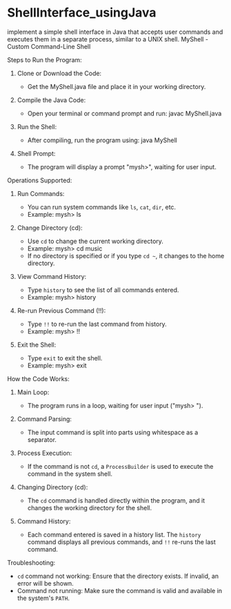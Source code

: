 # ShellInterface_usingJava
implement a simple shell interface in Java that accepts user commands and executes them in a separate process, similar to a UNIX shell.
MyShell - Custom Command-Line Shell

Steps to Run the Program:

1. Clone or Download the Code:
   - Get the MyShell.java file and place it in your working directory.

2. Compile the Java Code:
   - Open your terminal or command prompt and run:
     javac MyShell.java

3. Run the Shell:
   - After compiling, run the program using:
     java MyShell

4. Shell Prompt:
   - The program will display a prompt "mysh>", waiting for user input.

Operations Supported:

1. Run Commands:
   - You can run system commands like `ls`, `cat`, `dir`, etc.
   - Example:
     mysh> ls

2. Change Directory (cd):
   - Use `cd` to change the current working directory.
   - Example:
     mysh> cd music
   - If no directory is specified or if you type `cd ~`, it changes to the home directory.

3. View Command History:
   - Type `history` to see the list of all commands entered.
   - Example:
     mysh> history

4. Re-run Previous Command (!!):
   - Type `!!` to re-run the last command from history.
   - Example:
     mysh> !!

5. Exit the Shell:
   - Type `exit` to exit the shell.
   - Example:
     mysh> exit

How the Code Works:

1. Main Loop:
   - The program runs in a loop, waiting for user input ("mysh> ").

2. Command Parsing:
   - The input command is split into parts using whitespace as a separator.

3. Process Execution:
   - If the command is not `cd`, a `ProcessBuilder` is used to execute the command in the system shell.

4. Changing Directory (cd):
   - The `cd` command is handled directly within the program, and it changes the working directory for the shell.

5. Command History:
   - Each command entered is saved in a history list. The `history` command displays all previous commands, and `!!` re-runs the last command.

Troubleshooting:

- `cd` command not working: Ensure that the directory exists. If invalid, an error will be shown.
- Command not running: Make sure the command is valid and available in the system's `PATH`.
